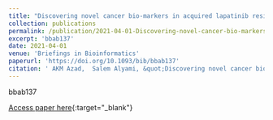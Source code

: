```yaml
---
title: "Discovering novel cancer bio-markers in acquired lapatinib resistance using Bayesian methods"
collection: publications
permalink: /publication/2021-04-01-Discovering-novel-cancer-bio-markers-in-acquired-lapatinib-resistance-using-Bayesian-methods
excerpt: 'bbab137'
date: 2021-04-01
venue: 'Briefings in Bioinformatics'
paperurl: 'https://doi.org/10.1093/bib/bbab137'
citation: ' AKM Azad,  Salem Alyami, &quot;Discovering novel cancer bio-markers in acquired lapatinib resistance using Bayesian methods.&quot; Briefings in Bioinformatics, 2021.'
---
```

bbab137

[Access paper here](https://doi.org/10.1093/bib/bbab137){:target="_blank"}
